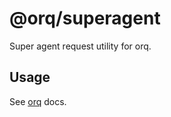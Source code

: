 # @orq/superagent

Super agent request utility for orq.

## Usage

See [orq](https://github.com/Kriegslustig/orq/blob/master/README.md) docs.
